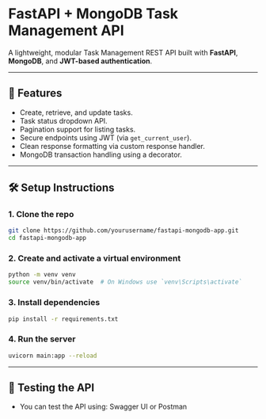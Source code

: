 # FastAPI + MongoDB Task Management API

A lightweight, modular Task Management REST API built with **FastAPI**, **MongoDB**, and **JWT-based authentication**.

---

## 🚀 Features

- Create, retrieve, and update tasks.
- Task status dropdown API.
- Pagination support for listing tasks.
- Secure endpoints using JWT (via `get_current_user`).
- Clean response formatting via custom response handler.
- MongoDB transaction handling using a decorator.

---

## 🛠️ Setup Instructions

### 1. Clone the repo
```bash
git clone https://github.com/yourusername/fastapi-mongodb-app.git
cd fastapi-mongodb-app
```

### 2. Create and activate a virtual environment
```bash
python -m venv venv
source venv/bin/activate  # On Windows use `venv\Scripts\activate`
```

### 3. Install dependencies
```bash
pip install -r requirements.txt
```

### 4. Run the server
```bash
uvicorn main:app --reload
```
---
## 🧪 Testing the API
- You can test the API using:
  Swagger UI or
  Postman

